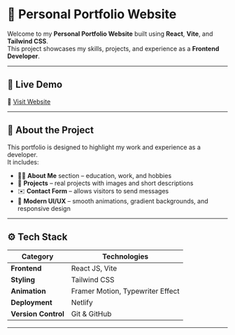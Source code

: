 # 💼 Personal Portfolio Website

Welcome to my **Personal Portfolio Website** built using **React**, **Vite**, and **Tailwind CSS**.  
This project showcases my skills, projects, and experience as a **Frontend Developer**.

---

## 🚀 Live Demo  
🔗 [Visit Website](https://personal-portfolio-parveen.netlify.app)  

---

## 🧠 About the Project
This portfolio is designed to highlight my work and experience as a developer.  
It includes:
- 🧍‍♂️ **About Me** section – education, work, and hobbies  
- 💼 **Projects** – real projects with images and short descriptions  
- ✉️ **Contact Form** – allows visitors to send messages  
- 🎨 **Modern UI/UX** – smooth animations, gradient backgrounds, and responsive design  

---

## ⚙️ Tech Stack

| Category | Technologies |
|-----------|---------------|
| **Frontend** | React JS, Vite |
| **Styling** | Tailwind CSS |
| **Animation** | Framer Motion, Typewriter Effect |
| **Deployment** | Netlify |
| **Version Control** | Git & GitHub |

---
